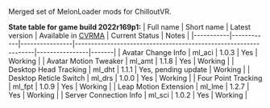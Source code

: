 Merged set of MelonLoader mods for ChilloutVR.

**State table for game build 2022r169p1:**
| Full name | Short name | Latest version | Available in [CVRMA](https://github.com/knah/CVRMelonAssistant) | Current Status | Notes |
|-----------|------------|----------------|-----------------------------------------------------------------|----------------|-------|
| Avatar Change Info | ml_aci | 1.0.3 | Yes | Working |
| Avatar Motion Tweaker | ml_amt | 1.1.8 | Yes | Working |
| Desktop Head Tracking | ml_dht | 1.1.1 | Yes, pending update | Working |
| Desktop Reticle Switch | ml_drs | 1.0.0 | Yes | Working |
| Four Point Tracking | ml_fpt | 1.0.9 | Yes | Working |
| Leap Motion Extension | ml_lme | 1.2.7 | Yes | Working |
| Server Connection Info | ml_sci | 1.0.2 | Yes | Working |
